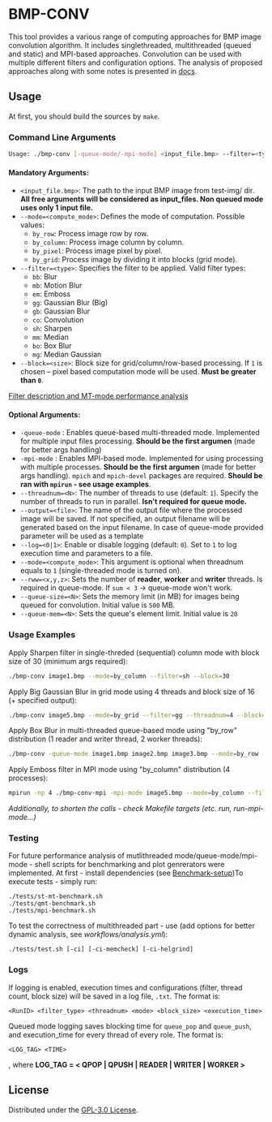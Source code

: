 # BMP-CONV

This tool provides a various range of computing approaches for BMP image convolution algorithm. It includes singlethreaded, multithreaded (queued and static) and MPI-based approaches. Convolution can be used with multiple different filters and configuration options. The analysis of proposed approaches along with some notes is presented in [docs](https://github.com/qrutyy/bmp-conv/tree/main/docs).

## Usage
At first, you should build the sources by `make`.

### Command Line Arguments

```bash
Usage: ./bmp-conv [-queue-mode/-mpi-mode] <input_file.bmp> --filter=<type> [--threadnum=<N>] [--mode=<compute_mode>] [--block=<size>] [--output=<file>] [--log=<N>]
```

#### Mandatory Arguments:
- `<input_file.bmp>`: The path to the input BMP image from test-img/ dir.  **All free arguments will be considered as input_files. Non queued mode uses only 1 input file.**
- `--mode=<compute_mode>`: Defines the mode of computation. Possible values:
  - `by_row`: Process image row by row.
  - `by_column`: Process image column by column.
  - `by_pixel`: Process image pixel by pixel.
  - `by_grid`: Process image by dividing it into blocks (grid mode).
- `--filter=<type>`: Specifies the filter to be applied. Valid filter types:
  - `bb`: Blur
  - `mb`: Motion Blur
  - `em`: Emboss
  - `gg`: Gaussian Blur (Big)
  - `gb`: Gaussian Blur
  - `co`: Convolution
  - `sh`: Sharpen
  - `mm`: Median
  - `bo`: Box Blur
  - `mg`: Median Gaussian
- `--block=<size>`: Block size for grid/column/row-based processing. If `1` is chosen – pixel based computation mode will be used. **Must be greater than `0`**.

[Filter description and MT-mode performance analysis](https://github.com/qrutyy/bmp-conv/blob/main/MT-mode-analysis.md)

#### Optional Arguments:
- `-queue-mode` : Enables queue-based multi-threaded mode. Implemented for multiple input files processing. **Should be the first argumen** (made for better args handling)
- `-mpi-mode` : Enables MPI-based mode. Implemented for using processing with multiple processes. **Should be the first argumen** (made for better args handling). `mpich` and `mpich-devel` packages are required. **Should be ran with `mpirun` - see usage examples**.
- `--threadnum=<N>`: The number of threads to use (default: `1`). Specify the number of threads to run in parallel. **Isn't required for queue mode.**
- `--output=<file>`: The name of the output file where the processed image will be saved. If not specified, an output filename will be generated based on the input filename. In case of queue-mode provided parameter will be used as a template
- `--log=<0|1>`: Enable or disable logging (default: `0`). Set to `1` to log execution time and parameters to a file.
- `--mode=<compute_mode>`: This argument is optional when threadnum equals to `1` (single-threaded mode is turned on).
- `--rww=<x,y,z>`: Sets the number of **reader**, **worker** and **writer** threads. Is required in queue-mode. If `sum < 3` -> queue-mode won't work.  
- `--queue-size=<N>`: Sets the memory limit (in MB) for images being queued for convolution. Initial value is `500` MB. 
- `--queue-mem=<N>`: Sets the queue's element limit. Initial value is `20` 

### Usage Examples

Apply Sharpen filter in single-threded (sequential) column mode with block size of 30 (minimum args required):
```bash
./bmp-conv image1.bmp --mode=by_column --filter=sh --block=30
```

Apply Big Gaussian Blur in grid mode using 4 threads and block size of 16 (+ specified output):
```bash
./bmp-conv image5.bmp --mode=by_grid --filter=gg --threadnum=4 --block=16 --output=output.bmp
```

Apply Box Blur in multi-threaded queue-based mode using "by_row" distribution (1 reader and writer thread, 2 worker threads): 
```bash
./bmp-conv -queue-mode image1.bmp image2.bmp image3.bmp --mode=by_row --filter=bb --block=5 --rww=1,2,1
```

Apply Emboss filter in MPI mode using "by_column" distribution (4 processes):
```bash
mpirun -np 4 ./bmp-conv-mpi -mpi-mode image5.bmp --mode=by_column --filter=em --block=5 
```

*Additionally, to shorten the calls - check Makefile targets (etc. run, run-mpi-mode...)*

### Testing
For future performance analysis of mutlithreaded mode/queue-mode/mpi-mode - shell scripts for benchmarking and plot genrerators were implemented. At first - install dependencies (see [Benchmark-setup](https://github.com/qrutyy/bmp-conv/blob/main/Benchmark-setup.md))To execute tests - simply run:
```
./tests/st-mt-benchmark.sh
./tests/qmt-benchmark.sh
./tests/mpi-benchmark.sh
``` 

To test the correctness of multithreaded part - use (add options for better dynamic analysis, see *workflows/analysis.yml*):
```
./tests/test.sh [-ci] [-ci-memcheck] [-ci-helgrind]
```

### Logs
If logging is enabled, execution times and configurations (filter, thread count, block size) will be saved in a log file, `.txt`. The format is:
```
<RunID> <filter_type> <threadnum> <mode> <block_size> <execution_time>
```
Queued mode logging saves blocking time for `queue_pop` and `queue_push`, and execution_time for every thread of every role. The format is:
```
<LOG_TAG> <TIME>
```
, where **LOG_TAG = < QPOP | QPUSH | READER | WRITER | WORKER >**
## License

Distributed under the [GPL-3.0 License](https://github.com/qrutyy/bmp-conv/blob/main/LICENSE). 


